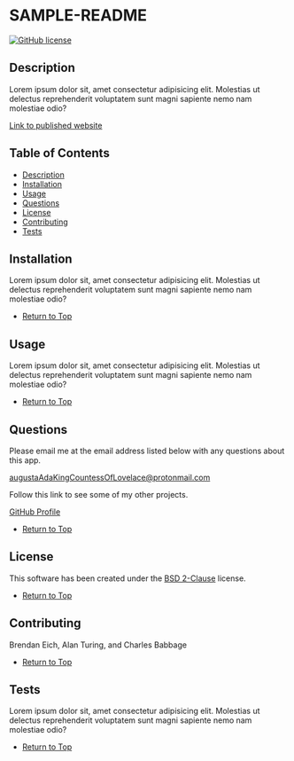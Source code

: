 # SAMPLE-README

[![GitHub license](https://img.shields.io/badge/license-BSD_2_Clause-brightgreen)](https://img.shields.io/badge/license-BSD_2_Clause-brightgreen)

## Description 

Lorem ipsum dolor sit, amet consectetur adipisicing elit. Molestias ut delectus reprehenderit voluptatem sunt magni sapiente nemo nam molestiae odio? 

[Link to published website](https://loremipsum.org)

## Table of Contents

*   [Description](#Description)
*   [Installation](#Installation)
*   [Usage](#Usage)
*   [Questions](#Questions)
*   [License](#License)
*   [Contributing](#Contributing)
*   [Tests](#Tests)

## Installation

Lorem ipsum dolor sit, amet consectetur adipisicing elit. Molestias ut delectus reprehenderit voluptatem sunt magni sapiente nemo nam molestiae odio?

*   [Return to Top](#Description)

## Usage 

Lorem ipsum dolor sit, amet consectetur adipisicing elit. Molestias ut delectus reprehenderit voluptatem sunt magni sapiente nemo nam molestiae odio?

*   [Return to Top](#Description)

## Questions

Please email me at the email address listed below with any questions about this app. 

[augustaAdaKingCountessOfLovelace@protonmail.com](mailto:augustaAdaKingCountessOfLovelace@protonmail.com)

Follow this link to see some of my other projects.

[GitHub Profile](https://github.com/johnVonNeumann)

*   [Return to Top](#Description)

## License
    
This software has been created under the [BSD 2-Clause](https://choosealicense.com/licenses/bsd-2-clause) license.

*   [Return to Top](#Description)
  
## Contributing

Brendan Eich, Alan Turing, and Charles Babbage

*   [Return to Top](#Description)

## Tests

Lorem ipsum dolor sit, amet consectetur adipisicing elit. Molestias ut delectus reprehenderit voluptatem sunt magni sapiente nemo nam molestiae odio?

*   [Return to Top](#Description)
